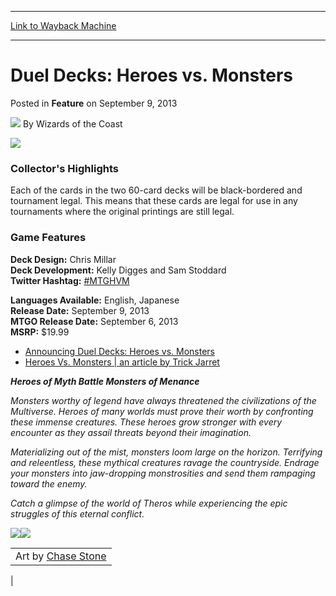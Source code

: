 
---
[Link to Wayback Machine](https://web.archive.org/web/20211206120715/https://magic.wizards.com/en/articles/archive/feature/duel-decks-heroes-vs-monsters-2013-09-09)

[_metadata_:wayback_url]:- "https://magic.wizards.com/en/articles/archive/feature/duel-decks-heroes-vs-monsters-2013-09-09"
[_metadata_:wayback_raw_url]:- "https://web.archive.org/web/20211206120715id_/https://magic.wizards.com/en/articles/archive/feature/duel-decks-heroes-vs-monsters-2013-09-09"
[_metadata_:wayback_capture_timestamp]:- "2021-12-06 12:07:15+00:00"
[_metadata_:description]:- "Collector's Highlights Each of the cards in the two 60-card decks will be black-bordered and tournament legal. This means that these cards are legal for use in any tournaments where the original printings are still legal.  Game Features Deck Design: Chris Millar Deck Development: Kelly Digges and Sam Stoddard Twitter Hashtag: #MTGHVM Languages Available: English, Japanese"
[_metadata_:generator]:- "Drupal 7 (http://drupal.org)"
[_metadata_:publish_date]:- "2013-09-09"
---


Duel Decks: Heroes vs. Monsters
===============================



 Posted in **Feature**
 on September 9, 2013 






![](https://media.magic.wizards.com/styles/auth_small/public/images/person/wizards_author.jpg)
By Wizards of the Coast















![](https://media.magic.wizards.com/image_legacy_migration/images/magic/tcg/products/ddl-hvm/DD_HeroesVsMonsters_Logo.jpg)  





### Collector's Highlights


Each of the cards in the two 60-card decks will be black-bordered and tournament legal. This means that these cards are legal for use in any tournaments where the original printings are still legal. 




### Game Features



**Deck Design:** Chris Millar   
**Deck Development:** Kelly Digges and Sam Stoddard   
**Twitter Hashtag:**
[#MTGHVM](https://twitter.com/#!/search/%23mtghvm)
  
**Languages Available:** English, Japanese   
**Release Date:** September 9, 2013   
**MTGO Release Date:** September 6, 2013  
**MSRP:** $19.99 


* [Announcing Duel Decks: Heroes vs. Monsters](/en/node/648661)
* [Heroes Vs. Monsters | an article by Trick Jarret](/en/articles/archive/making-magic/heroes-vs-monsters-2013-08-19)

  
  





***Heroes of Myth Battle Monsters of Menance***




*Monsters worthy of legend have always threatened the civilizations of the Multiverse. Heroes of many worlds must prove their worth by confronting these immense creatures. These heroes grow stronger with every encounter as they assail threats beyond their imagination.*




 *Materializing out of the mist, monsters loom large on the horizon. Terrifying and releentless, these mythical creatures ravage the countryside. Endrage your monsters into jaw-dropping monstrosities and send them rampaging toward the enemy.* 




 *Catch a glimpse of the world of Theros while experiencing the epic struggles of this eternal conflict.* 




![](https://media.magic.wizards.com/image_legacy_migration/images/magic/tcg/products/ddl-hvm/EN_dd_heroesVsMonsters_ProductShot.jpg)![](https://media.magic.wizards.com/image_legacy_migration/images/magic/tcg/products/ddl-hvm/DD_HeroesVsMonsters_Cards.jpg)

|  |
| --- |
|  Art by [Chase Stone](http://gatherer.wizards.com/Pages/Search/Default.aspx?output=spoiler&method=visual&action=advanced&artist=%5B%22Chase%20Stone%22%5D)
 |

  






